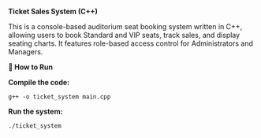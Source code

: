 **Ticket Sales System (C++)**

This is a console-based auditorium seat booking system written in C++, allowing users to book Standard and VIP seats, track sales, and display seating charts. It features role-based access control for Administrators and Managers.

**🚀 How to Run**


**Compile the code:**


```g++ -o ticket_system main.cpp```


**Run the system:**


```./ticket_system```
